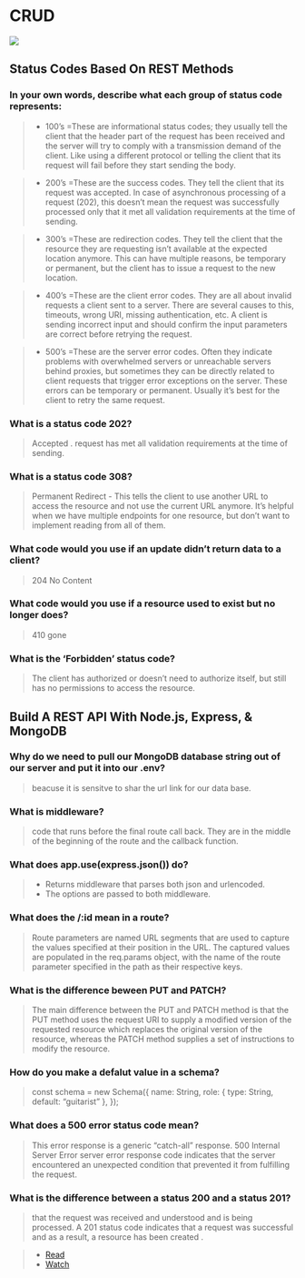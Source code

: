 #  CRUD
![](https://miro.medium.com/max/768/1*gjA78w2_Q8lSNZAnTMScqA.png)
## Status Codes Based On REST Methods
### In your own words, describe what each group of status code represents:
> + 100’s =These are informational status codes; they usually tell the client that the header part of the request has been received and the server will try to comply with a transmission demand of the client. Like using a different protocol or telling the client that its request will fail before they start sending the body.

> + 200’s =These are the success codes. They tell the client that its request was accepted. In case of asynchronous processing of a request (202), this doesn’t mean the request was successfully processed only that it met all validation requirements at the time of sending.

> + 300’s =These are redirection codes. They tell the client that the resource they are requesting isn’t available at the expected location anymore. This can have multiple reasons, be temporary or permanent, but the client has to issue a request to the new location.

> + 400’s =These are the client error codes. They are all about invalid requests a client sent to a server. There are several causes to this, timeouts, wrong URI, missing authentication, etc. A client is sending incorrect input and should confirm the input parameters are correct before retrying the request.

> + 500’s =These are the server error codes. Often they indicate problems with overwhelmed servers or unreachable servers behind proxies, but sometimes they can be directly related to client requests that trigger error exceptions on the server. These errors can be temporary or permanent. Usually it’s best for the client to retry the same request.

### What is a status code 202?
> Accepted .
> request has met all validation requirements at the time of sending.

### What is a status code 308?

> Permanent Redirect - This tells the client to use another URL to access the resource and not use the current URL anymore. It’s helpful when we have multiple endpoints for one resource, but don’t want to implement reading from all of them.
### What code would you use if an update didn’t return data to a client?

> 204 No Content
### What code would you use if a resource used to exist but no longer does?

> 410 gone
### What is the ‘Forbidden’ status code?

> The client has authorized or doesn’t need to authorize itself, but still has no permissions to access the resource.
## Build A REST API With Node.js, Express, & MongoDB
### Why do we need to pull our MongoDB database string out of our server and put it into our .env?
> beacuse it is sensitve to shar the url link for our data base.
### What is middleware?
> code that runs before the final route call back. They are in the middle of the beginning of the route and the callback function.
### What does app.use(express.json()) do?
> + Returns middleware that parses both json and urlencoded.
> + The options are passed to both middleware.
### What does the /:id mean in a route?
> Route parameters are named URL segments that are used to capture the values specified at their position in the URL.  The captured values are populated in the req.params object, with the name of the route parameter specified in the path as their respective keys.

### What is the difference beween PUT and PATCH?
> The main difference between the PUT and PATCH method is that the PUT method uses the request URI to supply a modified version of the requested resource which replaces the original version of the resource, whereas the PATCH method supplies a set of instructions to modify the resource.
### How do you make a defalut value in a schema?
> const schema = new Schema({ name: String, role: { type: String, default: “guitarist” }, });

### What does a 500 error status code mean?
> This error response is a generic “catch-all” response. 500 Internal Server Error server error response code indicates that the server encountered an unexpected condition that prevented it from fulfilling the request.
### What is the difference between a status 200 and a status 201?
> that the request was received and understood and is being processed. A 201 status code indicates that a request was successful and as a result, a resource has been created .

> + [Read](https://restfulapi.net/http-status-codes/)
> + [Watch](https://www.google.com/search?q=Build+A+REST+API+With+Node.js%2C+Express%2C+%26+MongoDB+-+Quick+-&oq=Build+A+REST+API+With+Node.js%2C+Express%2C+%26+MongoDB+-+Quick+-&aqs=chrome..69i57.1146j0j4&sourceid=chrome&ie=UTF-8#kpvalbx=_uUU-Yd_hEIWYkwXGlYl415)
